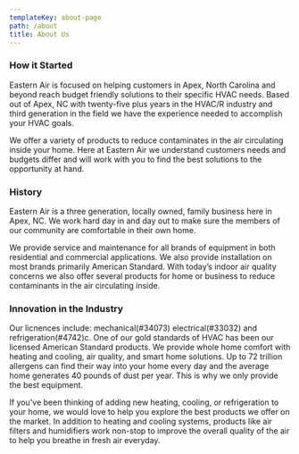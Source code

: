 ```yaml
---
templateKey: about-page
path: /about
title: About Us
---
```

### How it Started

Eastern Air is focused on helping customers in Apex, North Carolina and beyond reach budget friendly solutions to their specific HVAC needs. Based out of Apex, NC with twenty-five plus years in the HVAC/R industry and third generation in the field we have the experience needed to accomplish your HVAC goals.

We offer a variety of products to reduce contaminates in the air circulating inside your home. Here at Eastern Air we understand customers needs and budgets differ and will work with you to find the best solutions to the opportunity at hand.

### History

Eastern Air is a three generation, locally owned, family business here in Apex, NC. We work hard day in and day out to make sure the members of our community are comfortable in their own home.

We provide service and maintenance for all brands of equipment in both residential and commercial applications. We also provide installation on most brands primarily American Standard. With today’s indoor air quality concerns we also offer several products for home or business to reduce contaminants in the air circulating inside.

### Innovation in the Industry

Our licnences include: mechanical(#34073) electrical(#33032) and refrigeration(#4742)c. One of our gold standards of HVAC has been our licensed American Standard products. We provide whole home comfort with heating and cooling, air quality, and smart home solutions. Up to 72 trillion allergens can find their way into your home every day and the average home generates 40 pounds of dust per year. This is why we only provide the best equipment.



If you've been thinking of adding new heating, cooling, or refrigeration to your home, we would love to help you explore the best products we offer on the market. In addition to heating and cooling systems, products like air filters and humidifiers work non-stop to improve the overall quality of the air to help you breathe in fresh air everyday.
